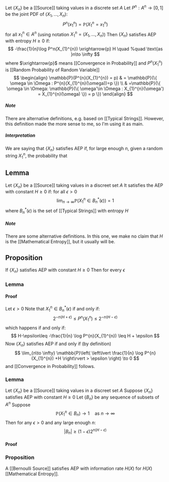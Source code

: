 Let $\{ X_{n} \}$ be a [[Source]] taking values in a discrete set $A$
Let $P^{n}:A^{n}\to[0,1]$ be the joint PDF of $(X_{1},\dots,X_{n})$:
$$
P^{n}(x_{1}^{n})=\mathbb{P}(X_{1}^{n}=x_{1}^{n})
$$
for all $x_{1}^{n}\in A^{n}$ 
(using notation $X_{1}^{n}=(X_{1},\dots,X_{n})$)
Then $\{ X_{n} \}$ satisfies AEP with entropy $H\geq 0$ if:
$$
-\frac{1}{n}\log P^n(X_{1}^{n}) \xrightarrow{p} H \quad %quad
\text{as }n\to \infty
$$
where $\xrightarrow{p}$ means [[Convergence in Probability]]
and $P^{n}(X_{1}^{n})$ is [[Random Probability of Random Variable]]
$$
\begin{align}
\mathbb{P}(P^{n}(X_{1}^{n}) = p)  & = \mathbb{P}(\{ \omega \in \Omega : P^{n}(X_{1}^{n}(\omega))=p \}) \\
 & =\mathbb{P}(\{ \omega \in \Omega: \mathbb{P}(\{ \omega'\in \Omega : X_{1}^{n}(\omega') = X_{1}^{n}(\omega) \}) = p \})
\end{align}
$$
##### Note
There are alternative definitions, e.g. based on [[Typical Strings]].
However, this definition made the more sense to me, so I'm using it as main.
##### Interpretation
We are saying that $\{ X_{n} \}$ satisfies AEP if, 
for large enough $n$,
given a random string $X_{1}^{n}$,
the probability that 
## Lemma
Let $\{ X_{n} \}$ be a [[Source]] taking values in a discreet set $A$
It satisfies the AEP with constant $H\geq 0$ if:
for all $\epsilon>0$
$$
\lim_{n\to \infty}\mathbb{P}(X_{1}^{n}\in B_{n}^{*}(\epsilon)) = 1
$$
where $B_{n}^{*}(\epsilon)$ is the set of [[Typical Strings]] with entropy $H$
##### Note
There are some alternative definitions.
In this one, we make no claim that $H$ is the [[Mathematical Entropy]],
but it usually will be.
## Proposition
If $\{ X_{n} \}$ satisfies AEP with constant $H\geq 0$
Then for every $\epsilon$ 
### Lemma
#### Proof
Let $\epsilon>0$
Note that $X_{1}^{n}\in B_{n}^{*}(\epsilon)$ if and only if:
$$
2^{-n(H+\epsilon)} \leq P^{n}(X_{1}^{n}) \leq 2^{-n(H-\epsilon)}
$$
which happens if and only if:
$$
H-\epsilon\leq -\frac{1}{n} \log P^{n}(X_{1}^{n}) \leq H + \epsilon 
$$
Now $\{ X_{n} \}$ satisfies AEP
if and only if (by definition)
$$
\lim_{n\to \infty} \mathbb{P}\left( \left\lvert  \frac{1}{n} \log P^{n}(X_{1}^{n}) +H  \right\rvert > \epsilon \right) \to 0
$$
and [[Convergence in Probability]] follows.
### Lemma
Let $\{ X_{n} \}$ be a [[Source]] taking values in a discreet set $A$
Suppose $\{ X_{n} \}$ satisfies AEP with constant $H\geq 0$
Let $\{ B_{n} \}$ be any sequence of subsets of $A^{n}$
Suppose
$$
\mathbb{P}(X_{1}^{n} \in B_{n})\to 1 \quad %quad
\text{as } n\to \infty 
$$
Then for any $\epsilon>0$ and any large enough $n$:
$$
\lvert B_{n} \rvert \geq(1-\epsilon) 2^{n(H-\epsilon)}
$$
#### Proof



### Proposition
A [[Bernoulli Source]] satisfies AEP with information rate $H(X)$ 
for $H(X)$ [[Mathematical Entropy]].
